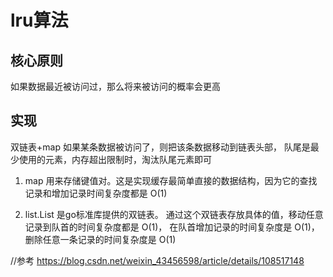 # lru算法
## 核心原则
如果数据最近被访问过，那么将来被访问的概率会更高
## 实现
双链表+map
如果某条数据被访问了，则把该条数据移动到链表头部，
队尾是最少使用的元素，内存超出限制时，淘汰队尾元素即可

1. map 用来存储键值对。这是实现缓存最简单直接的数据结构，因为它的查找记录和增加记录时间复杂度都是 O(1)

2. list.List 是go标准库提供的双链表。
   通过这个双链表存放具体的值，移动任意记录到队首的时间复杂度都是 O(1)，
   在队首增加记录的时间复杂度是 O(1)，删除任意一条记录的时间复杂度是 O(1)

//参考 https://blog.csdn.net/weixin_43456598/article/details/108517148